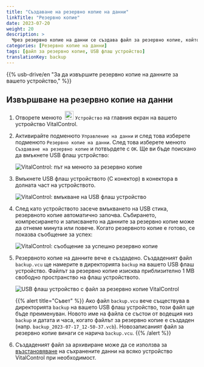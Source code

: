 ```yaml
---
title: "Създаване на резервно копие на данни"
linkTitle: "Резервно копие"
date: 2023-07-20
weight: 20
description: >
  Чрез резервно копие на данни се създава файл за резервно копие, който съдържа цялата информация, съхранена на устройството VitalControl.
categories: [Резервно копие на данни]
tags: [файл за резервно копие, USB флаш устройство]
translationKey: backup
---
```

{{% usb-drive/en "За да извършите резервно копие на данните за вашето устройство," %}}

## Извършване на резервно копие на данни

1. Отворете менюто &nbsp;<img src="/icons/device.svg" width="23" align="bottom" alt="Устройство" /> `Устройство` на главния екран на вашето устройство VitalControl.

2. Активирайте подменюто `Управление на данни` и след това изберете подменюто `Резервно копие на данни`. След това изберете менюто `Създаване на резервно копие` и потвърдете с `OK`. Ще ви бъде поискано да вмъкнете USB флаш устройство:

   ![VitalControl: път на менюто за резервно копие](../images/backup.png "Активиране на резервно копие")

3. Вмъкнете USB флаш устройството (C конектор) в конектора в долната част на устройството.

   ![VitalControl: вмъкване на USB флаш устройство](/images/firmware/update/plug-in-dual-usb-stick.svg "Вмъкване на USB флаш устройство")

4. След като устройството засече вмъкването на USB стика, резервното копие автоматично започва. Събирането, компресирането и записването на данните за резервно копие може да отнеме минута или повече. Когато резервното копие е готово, се показва съобщение за успех:

   ![VitalControl: съобщение за успешно резервно копие](../images/backup-done.png "Успешно резервно копие на данни")

5. Резервното копие на данните вече е създадено. Създаденият файл `backup.vcu` ще намерите в директорията `backup` на вашето USB флаш устройство. Файлът за резервно копие изисква приблизително 1 MB свободно пространство на флаш устройството.

   ![USB флаш устройство с файл за резервно копие VitalControl](../images/backup-file.png "USB флаш устройство с файл за резервно копие")

   {{% alert title="Съвет" %}}
  Ако файл `backup.vcu` вече съществува в директорията `backup` на вашето USB флаш устройство, този файл ще бъде преименуван. Новото име на файла се състои от водещия низ `backup` и датата и часа, когато файлът за резервно копие е създаден (напр. `backup_2023-07-17_12-50-37.vcb`). Новозаписаният файл за резервно копие винаги се нарича `backup.vcu`.
    {{% /alert %}}

6. Създаденият файл за архивиране може да се използва за [възстановяване](../restore) на съхранените данни на всяко устройство VitalControl при необходимост.
